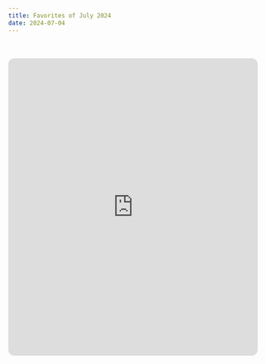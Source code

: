 ```yaml
---
title: Favorites of July 2024
date: 2024-07-04
---
```


<br/>
<br/>

<iframe style="border-radius:12px" src="https://open.spotify.com/embed/playlist/316VSuMZgvw0ceCT7bm7yq?utm_source=generator" width="100%" height="600" frameBorder="0" allowfullscreen="" allow="autoplay; clipboard-write; encrypted-media; fullscreen; picture-in-picture" loading="lazy"></iframe>
